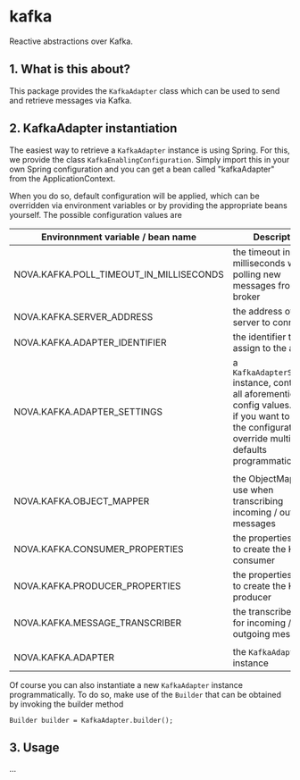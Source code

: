 kafka
=========

Reactive abstractions over Kafka.

## 1. What is this about?
This package provides the ```KafkaAdapter``` class which can be used to 
send and retrieve messages via Kafka. 

## 2. KafkaAdapter instantiation

The easiest way to retrieve a ```KafkaAdapter``` instance is using Spring. For this, we provide
the class ```KafkaEnablingConfiguration```. Simply import this in your own Spring configuration
and you can get a bean called "kafkaAdapter" from the ApplicationContext.

When you do so, default configuration will be applied, which can be overridden via
environment variables or by providing the appropriate beans yourself. The possible
configuration values are

  | Environnment variable / bean name       | Description                                                           | Default value |
  |-----------------------------------------|-----------------------------------------------------------------------|---------------|
  | NOVA.KAFKA.POLL_TIMEOUT_IN_MILLISECONDS | the timeout in milliseconds when polling new messages from the broker | 1000 (1s) |
  | NOVA.KAFKA.SERVER_ADDRESS               | the address of the server to connect to                               | Message.DEFAULT_PRIORITY |
  | NOVA.KAFKA.ADAPTER_IDENTIFIER           | the identifier to assign to the adapter                               | <null> |
  | NOVA.KAFKA.ADAPTER_SETTINGS             | a ```KafkaAdapterSettings``` instance, containing all aforementioned config values. Handy if you want to read the configuration or override multiple defaults programmatically. |  |
  | | | |
  | NOVA.KAFKA.OBJECT_MAPPER                | the ObjectMapper to use when transcribing incoming / outgoing messages| default ObjectMapper, for details see [here](../comm/README.md) |
  | NOVA.KAFKA.CONSUMER_PROPERTIES          | the properties to use to create the Kafka consumer                    |  |
  | NOVA.KAFKA.PRODUCER_PROPERTIES          | the properties to use to create the Kafka producer                    |  |
  | NOVA.KAFKA.MESSAGE_TRANSCRIBER          | the transcriber to use for incoming / outgoing messages               | default transcriber, for details see [here](../comm/README.md) |
  | | | |
  | NOVA.KAFKA.ADAPTER                      | the ```KafkaAdapter``` instance                                       |  |


Of course you can also instantiate a new ```KafkaAdapter``` instance programmatically. To do so,
make use of the ```Builder``` that can be obtained by invoking the builder method
 
```
Builder builder = KafkaAdapter.builder();
```


## 3. Usage

...


